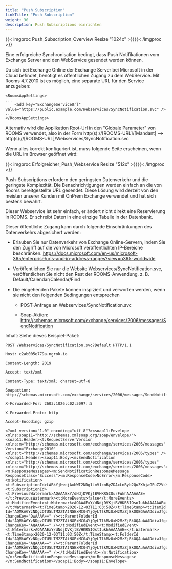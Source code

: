 ```yaml
---
title: "Push Subscription"
linkTitle: "Push Subscription"
weight: 30
description: Push Subscriptions einrichten
---
```


{{< imgproc Push_Subscription_Overview Resize "1024x" >}}{{< /imgproc >}}

Eine erfolgreiche Synchronisation bedingt, dass Push Notifikationen vom Exchange Server and den WebService gesendet werden können.

Da sich bei Exchange Online der Exchange Server bei Microsoft in der Cloud befindet, benötigt es öffentlichen Zugang zu dem WebService. Mit Rooms 4.7.2010 ist es möglich, eine separate URL für den Service anzugeben:

```
<RoomsAppSettings>
...
	<add key="ExchangeServiceUrl" value="https://public.example.com/Webservices/SyncNotification.svc" />
...
</RoomsAppSettings>
```

Alternativ wird die Applikation Root-Url in den "Globale Parameter" von ROOMS verwendet, also in der Form http(s)://[ROOMS-URL]/[Mandant] --> http(s)://[ROOMS-URL]/Webservices/SyncNotification.svc

Wenn alles korrekt konfiguriert ist, muss folgende Seite erscheinen, wenn die URL im Browser geöffnet wird:

{{< imgproc Erfolgreicher_Push_Webservice Resize "512x" >}}{{< /imgproc >}}

Push-Subscriptions erfordern den geringsten Datenverkehr und die geringste Komplexität. Die Benachrichtigungen werden einfach an die von Rooms bereitgestellte URL gesendet. Diese Lösung wird derzeit von den meisten unserer Kunden mit OnPrem Exchange verwendet und hat sich bestens bewährt.


Dieser Webservice ist sehr einfach, er ändert nicht direkt eine Reservierung in ROOMS. Er schreibt Daten in eine einzige Tabelle in der Datenbank.

Dieser öffentliche Zugang kann durch folgende Einschränkungen des Datenverkehrs abgesichert werden:

- Erlauben Sie nur Datenverkehr von Exchange Online-Servern, indem Sie den Zugriff auf die von Microsoft veröffentlichten IP-Bereiche beschränken.
        https://docs.microsoft.com/en-us/microsoft-365/enterprise/urls-and-ip-address-ranges?view=o365-worldwide

- Veröffentlichen Sie nur die Website Webservices/SyncNotification.svc, veröffentlichen Sie nicht den Rest der ROOMS-Anwendung, z. B. Default/Calendar/Calendar/Find

- Die eingehenden Pakete können inspiziert und verworfen werden, wenn sie nicht den folgenden Bedingungen entsprechen

    - POST-Anfrage an Webservices/SyncNotification.svc

    - Soap-Aktion: http://schemas.microsoft.com/exchange/services/2006/messages/SendNotification
    
Inhalt: Siehe dieses Beispiel-Paket:

```
POST /Webservices/SyncNotification.svc?Default HTTP/1.1

Host: c2ab005e779a.ngrok.io

Content-Length: 2019

Accept: text/xml

Content-Type: text/xml; charset=utf-8

Soapaction: http://schemas.microsoft.com/exchange/services/2006/messages/SendNotification

X-Forwarded-For: 2603:1026:c02:3097::5

X-Forwarded-Proto: http

Accept-Encoding: gzip
```

```
<?xml version="1.0" encoding="utf-8"?><soap11:Envelope xmlns:soap11="http://schemas.xmlsoap.org/soap/envelope/"><soap11:Header><t:RequestServerVersion xmlns:m="http://schemas.microsoft.com/exchange/services/2006/messages" Version="Exchange2010" xmlns:t="http://schemas.microsoft.com/exchange/services/2006/types" /></soap11:Header><soap11:Body><m:SendNotification xmlns:t="http://schemas.microsoft.com/exchange/services/2006/types" xmlns:m="http://schemas.microsoft.com/exchange/services/2006/messages"><m:ResponseMessages><m:SendNotificationResponseMessage ResponseClass="Success"><m:ResponseCode>NoError</m:ResponseCode><m:Notification><t:SubscriptionId>LABkYjhwcjAxbWI2NDg1LmV1cnByZDAxLnByb2QuZXhjaGFuZ2VsYWJzLmNvbRAAAADELVfykPBZQp7Q8IIUrUfmCKn7JnqX2AgQAAAAWTlI8+A2EEqLQp01E8Pw2Q==<t:SubscriptionId><t:PreviousWatermark>AQAAAExY/dNdjDVKjtBVHKR5IOurFukhAAAAAAE=</t:PreviousWatermark><t:MoreEvents>false</t:MoreEvents><t:ModifiedEvent><t:Watermark>AQAAAExY/dNdjDVKjtBVHKR5IOsoIukhAAAAAAE=</t:Watermark><t:TimeStamp>2020-12-03T11:03:50Z</t:TimeStamp><t:ItemId Id="AQMkAGYzNDgzOTU5LTM2ZTAtNGExMC04YjQyLTlkMzUxM2MzZjBkOQBGAAADdiwJfgoT4UeFDoYZ5kbJFQcAbsZeBEfd1Eyd3oyV64JNiAAAAgENAAAAbsZeBEfd1Eyd3oyV64JNiAACUQqtogAAAA==" ChangeKey="DwAAAA==" /><t:ParentFolderId Id="AQMkAGYzNDgzOTU5LTM2ZTAtNGExMC04YjQyLTlkMzUxM2MzZjBkOQAuAAADdiwJfgoT4UeFDoYZ5kbJFQEAbsZeBEfd1Eyd3oyV64JNiAAAAgENAAAA" ChangeKey="AQAAAA==" /></t:ModifiedEvent><t:ModifiedEvent><t:Watermark>AQAAAExY/dNdjDVKjtBVHKR5IOstIukhAAAAAAE=</t:Watermark><t:TimeStamp>2020-12-03T11:03:50Z</t:TimeStamp><t:FolderId Id="AQMkAGYzNDgzOTU5LTM2ZTAtNGExMC04YjQyLTlkMzUxM2MzZjBkOQAuAAADdiwJfgoT4UeFDoYZ5kbJFQEAbsZeBEfd1Eyd3oyV64JNiAAAAgENAAAA" ChangeKey="AgAAAA==" /><t:ParentFolderId Id="AQMkAGYzNDgzOTU5LTM2ZTAtNGExMC04YjQyLTlkMzUxM2MzZjBkOQAuAAADdiwJfgoT4UeFDoYZ5kbJFQEAbsZeBEfd1Eyd3oyV64JNiAAAAgEIAAAA" ChangeKey="AQAAAA==" /></t:ModifiedEvent></m:Notification></m:SendNotificationResponseMessage></m:ResponseMessages></m:SendNotification></soap11:Body></soap11:Envelope>
```

